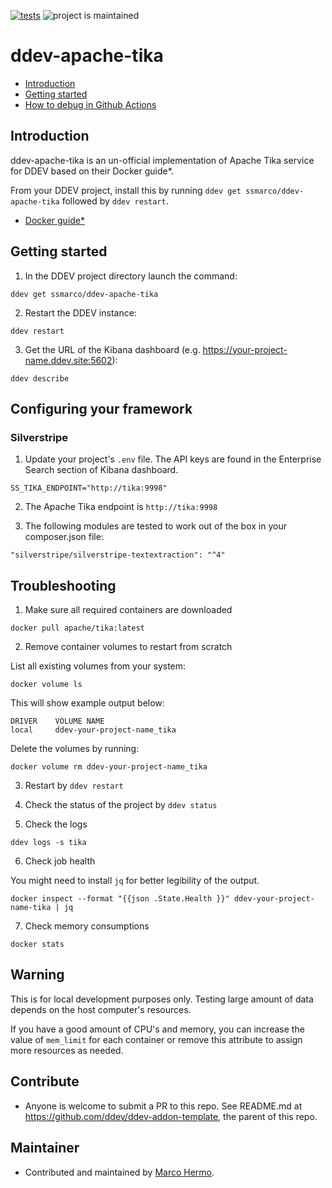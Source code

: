 [![tests](https://github.com/ssmarco/ddev-apache-tika/actions/workflows/tests.yml/badge.svg)](https://github.com/ssmarco/ddev-apache-tika/actions/workflows/tests.yml) ![project is maintained](https://img.shields.io/maintenance/yes/2024.svg)

# ddev-apache-tika <!-- omit in toc -->

- [Introduction](#introduction)
- [Getting started](#getting-started)
- [How to debug in Github Actions](#how-to-debug-tests-github-actions)

## Introduction

ddev-apache-tika is an un-official implementation of Apache Tika service for DDEV based on their Docker guide\*.

From your DDEV project, install this by running `ddev get ssmarco/ddev-apache-tika` followed by `ddev restart`.

- [Docker guide\*](https://github.com/apache/tika-docker)

## Getting started

1. In the DDEV project directory launch the command:

```
ddev get ssmarco/ddev-apache-tika
```

2. Restart the DDEV instance:

```
ddev restart
```

3. Get the URL of the Kibana dashboard (e.g. https://your-project-name.ddev.site:5602):

```
ddev describe
```

## Configuring your framework

### Silverstripe

1. Update your project's `.env` file. The API keys are found in the Enterprise Search section of Kibana dashboard.

```
SS_TIKA_ENDPOINT="http://tika:9998"
```

2. The Apache Tika endpoint is `http://tika:9998`

3. The following modules are tested to work out of the box in your composer.json file:

```
"silverstripe/silverstripe-textextraction": "^4"
```

## Troubleshooting

1. Make sure all required containers are downloaded

```
docker pull apache/tika:latest
```

2. Remove container volumes to restart from scratch

List all existing volumes from your system:

```
docker volume ls
```

This will show example output below:

```
DRIVER    VOLUME NAME
local     ddev-your-project-name_tika
```

Delete the volumes by running:

```
docker volume rm ddev-your-project-name_tika
```

3. Restart by `ddev restart`

4. Check the status of the project by `ddev status`

5. Check the logs

```
ddev logs -s tika
```

6. Check job health

You might need to install `jq` for better legibility of the output.

```
docker inspect --format "{{json .State.Health }}" ddev-your-project-name-tika | jq
```

7. Check memory consumptions

```
docker stats
```

## Warning

This is for local development purposes only. Testing large amount of data depends on the host computer's resources.

If you have a good amount of CPU's and memory, you can increase the value of `mem_limit` for each container or remove this attribute to assign more resources as needed.

## Contribute

- Anyone is welcome to submit a PR to this repo. See README.md at https://github.com/ddev/ddev-addon-template, the parent of this repo.

## Maintainer

- Contributed and maintained by [Marco Hermo](https://github.com/ssmarco).
